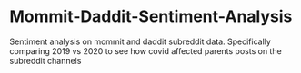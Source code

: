 # Mommit-Daddit-Sentiment-Analysis
Sentiment analysis on mommit and daddit subreddit data. Specifically comparing 2019 vs 2020 to see how covid affected parents posts on the subreddit channels

